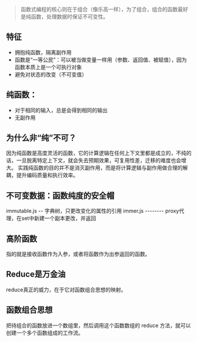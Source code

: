 > 函数式编程的核心则在于组合（像乐高一样），为了组合，组合的函数最好是纯函数，处理数据时保证不可变性。
## 特征
- 拥抱纯函数，隔离副作用
- 函数是“一等公民”：可以被当做变量一样用（参数、返回值、被赋值），因为函数本质上是一个可执行对象
- 避免对状态的改变（不可变值）
## 纯函数：
- 对于相同的输入，总是会得到相同的输出
- 无副作用
## 为什么非“纯”不可？
因为纯函数是高度灵活的函数，它的计算逻辑在任何上下文里都是成立的，不纯的话，一旦脱离特定上下文，就会失去预期效果，可复用性差，迁移的难度也会增大。
实践纯函数的目的并不是消灭副作用，而是将计算逻辑与副作用做合理的解耦，提升编码质量和执行效率。
## 不可变数据：函数纯度的安全帽
immutable.js -- 字典树，只更改变化的属性的引用
immer.js -------- proxy代理，在set中新建一个副本更改，并返回
## 高阶函数
指的就是接收函数作为入参，或者将函数作为出参返回的函数。
## Reduce是万金油
reduce真正的威力，在于它对函数组合思想的映射。
## 函数组合思想
把待组合的函数放进一个数组里，然后调用这个函数数组的 reduce 方法，就可以创建一个多个函数组成的工作流。
